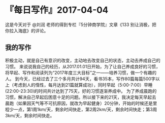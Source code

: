 # 『每日写作』2017-04-04

这是今天对于 @刘润 老师的得到专栏『5分钟商学院』文章《133 别让消极，把你拉入海底》的评论。

## 我的写作
积极主动，就是自己有意识的改变，主动地去改变自己的状态，主动去养成自己的习惯。
来说说我自己的经历，从2017.01.01日开始，为了让自己养成良好的习惯，将早起、写作和阅读列为“2017年度三大目标”之一——培养习惯，做一个有趣的人。
到今天，已经过去了三个多月共计94天，看书35本，写作80篇每篇500字以上（考虑到人的惰性，每月达到21篇就算成功），同时早起（5:00-7:00）早睡(22:00-23:30)的时间共计达到了75天，好的习惯逐渐养成中。
为了养成晨跑的习惯，解决自己早起后困意十足的问题。所以接下来的21天，我决定每天早起去晨跑（如果因天气等不可抗原因，就改为早起健身）20分钟，开始的时候还是里程少一点，第1周1km/天，剩余时间快走，第2周2km/天，剩余时间快走；第3周3km/天，剩余时间快走。


